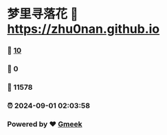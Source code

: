 # 梦里寻落花 :link: https://zhu0nan.github.io 
### :page_facing_up: [10](https://zhu0nan.github.io/tag.html) 
### :speech_balloon: 0 
### :hibiscus: 11578 
### :alarm_clock: 2024-09-01 02:03:58 
### Powered by :heart: [Gmeek](https://github.com/Meekdai/Gmeek)
